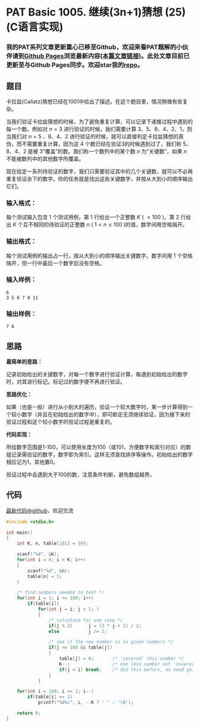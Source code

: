 # PAT Basic 1005. 继续(3n+1)猜想 (25) (C语言实现)

### 我的PAT系列文章更新重心已移至Github，欢迎来看PAT题解的小伙伴请到[Github Pages](https://oliverlew.github.io/PAT)浏览最新内容([本篇文章链接](https://oliverlew.github.io/PAT/Basic/1005.html))。此处文章目前已更新至与Github Pages同步。欢迎star我的[repo](https://github.com/OliverLew/PAT)。

## 题目

卡拉兹(Callatz)猜想已经在1001中给出了描述。在这个题目里，情况稍微有些复杂。

当我们验证卡拉兹猜想的时候，为了避免重复计算，可以记录下递推过程中遇到的每一个数。例如对 $n=3$ 进行验证的时候，我们需要计算
3、5、8、4、2、1，则当我们对 $n=5$ 、8、4、2 进行验证的时候，就可以直接判定卡拉兹猜想的真伪，而不需要重复计算，因为这 4
个数已经在验证3的时候遇到过了，我们称 5、8、4、2 是被 3“覆盖”的数。我们称一个数列中的某个数 $n$ 为“关键数”，如果 $n$
不能被数列中的其他数字所覆盖。

现在给定一系列待验证的数字，我们只需要验证其中的几个关键数，就可以不必再重复验证余下的数字。你的任务就是找出这些关键数字，并按从大到小的顺序输出它们。

### 输入格式：

每个测试输入包含 1 个测试用例，第 1 行给出一个正整数 $K$ ( $<100$ )，第 2 行给出 $K$ 个互不相同的待验证的正整数 $n$ (
$1<n\le 100$ )的值，数字间用空格隔开。

### 输出格式：

每个测试用例的输出占一行，按从大到小的顺序输出关键数字。数字间用 1 个空格隔开，但一行中最后一个数字后没有空格。

### 输入样例：

    
    
    6
    3 5 6 7 8 11
    

### 输出样例：

    
    
    7 6
    



## 思路


**最简单的思路：**

记录初始给出的关键数字，对每一个数字进行验证计算，每遇到初始给出的数字时，对其进行标记。标记过的数字便不再进行验证。

**思路优化：**

如果（也是一般）进行从小到大的遍历，验证一个较大数字时，某一步计算得到一个较小数字（并且在初始给出的数字中），即可断定无须继续验证，因为接下来的验证过程和这个较小数字的验证过程是重复的。

**代码实现：**

所给数字范围是1-100，可以使用长度为100（或101，方便数字和索引对应）的数组记录需验证的数字，数字即为索引。这样无须查找排序等操作。初始给出的数字相应记为1，其他置0。

验证过程中会遇到大于100的数，注意条件判断，避免数组越界。


## 代码

[最新代码@github](https://github.com/OliverLew/PAT/blob/master/PATBasic/1005.c)，欢迎交流
```c
#include <stdio.h>

int main()
{
    int K, n, table[101] = {0};

    scanf("%d", &K);
    for(int i = 0; i < K; i++)
    {
        scanf("%d", &n);
        table[n] = 1;
    }

    /* find numbers needed to test */
    for(int i = 1; i <= 100; i++)
        if(table[i])
            for(int j = i; j > 1; )
            {
                /* calculate for one step */
                if(j % 2)      j = (3 * j + 1) / 2;
                else           j /= 2;

                /* see if the new number is in given numbers */
                if(j <= 100 && table[j])
                {
                    table[j] = 0;       /* 'covered' this number */
                    K--;                /* one less number not 'covered' */
                    if(j < i) break;    /* did this before, no need going on */
                }
            }

    for(int i = 100; i >= 1; i--)
        if(table[i] == 1)
            printf("%d%c", i, --K ? ' ' : '\0');

    return 0;
}
```